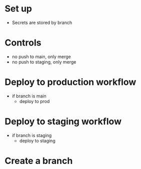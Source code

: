 # Set up
- Secrets are stored by branch


# Controls
- no push to main, only merge
- no push to staging, only merge

# Deploy to production workflow
- if branch is main
    - deploy to prod

# Deploy to staging workflow
- if branch is staging
    - deploy to staging

# Create a branch

